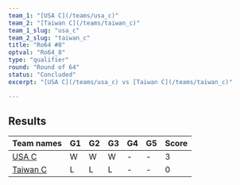 ```yaml
---
team_1: "[USA C](/teams/usa_c)"
team_2: "[Taiwan C](/teams/taiwan_c)"
team_1_slug: "usa_c"
team_2_slug: "taiwan_c"
title: "Ro64 #8"
optval: "Ro64_8"
type: "qualifier"
round: "Round of 64"
status: "Concluded"
excerpt: "[USA C](/teams/usa_c) vs [Taiwan C](/teams/taiwan_c)"

---
```

## Results

| Team names | G1 | G2 | G3 | G4 | G5 | Score |
| -- | -- | -- | -- | -- | -- | -- |
| [USA C](/teams/usa_c) | W | W | W | - | - | 3 |
| [Taiwan C](/teams/taiwan_c) | L | L | L | - | - | 0 |
